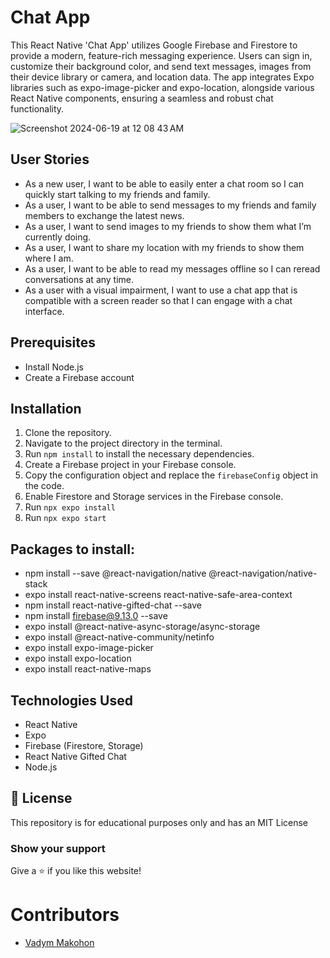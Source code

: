 # Chat App

This React Native 'Chat App' utilizes Google Firebase and Firestore to provide a modern, feature-rich messaging experience. Users can sign in, customize their background color, and send text messages, images from their device library or camera, and location data. The app integrates Expo libraries such as expo-image-picker and expo-location, alongside various React Native components, ensuring a seamless and robust chat functionality.

![Screenshot 2024-06-19 at 12 08 43 AM](https://github.com/VadymMakohon/chat-app/assets/138728243/9aae0e5f-49bc-4188-b666-240e9b36171b)

## User Stories

- As a new user, I want to be able to easily enter a chat room so I can quickly start talking to my friends and family.
- As a user, I want to be able to send messages to my friends and family members to exchange the latest news.
- As a user, I want to send images to my friends to show them what I’m currently doing.
- As a user, I want to share my location with my friends to show them where I am.
- As a user, I want to be able to read my messages offline so I can reread conversations at any time.
- As a user with a visual impairment, I want to use a chat app that is compatible with a screen reader so that I can engage with a chat interface.

## Prerequisites

- Install Node.js
- Create a Firebase account

## Installation

1. Clone the repository.
2. Navigate to the project directory in the terminal.
3. Run `npm install` to install the necessary dependencies.
4. Create a Firebase project in your Firebase console.
5. Copy the configuration object and replace the `firebaseConfig` object in the code.
6. Enable Firestore and Storage services in the Firebase console.
7. Run `npx expo install`
8. Run `npx expo start`

## Packages to install: 
* npm install --save @react-navigation/native @react-navigation/native-stack
* expo install react-native-screens react-native-safe-area-context
* npm install react-native-gifted-chat --save
* npm install firebase@9.13.0 --save
* expo install @react-native-async-storage/async-storage
* expo install @react-native-community/netinfo
* expo install expo-image-picker
* expo install expo-location
* expo install react-native-maps

## Technologies Used

- React Native
- Expo
- Firebase (Firestore, Storage)
- React Native Gifted Chat
- Node.js

## 📜 License
This repository is for educational purposes only and has an MIT License

### Show your support
Give a ⭐ if you like this website!

  # Contributors
- [Vadym Makohon](https://github.com/VadymMakohon)
